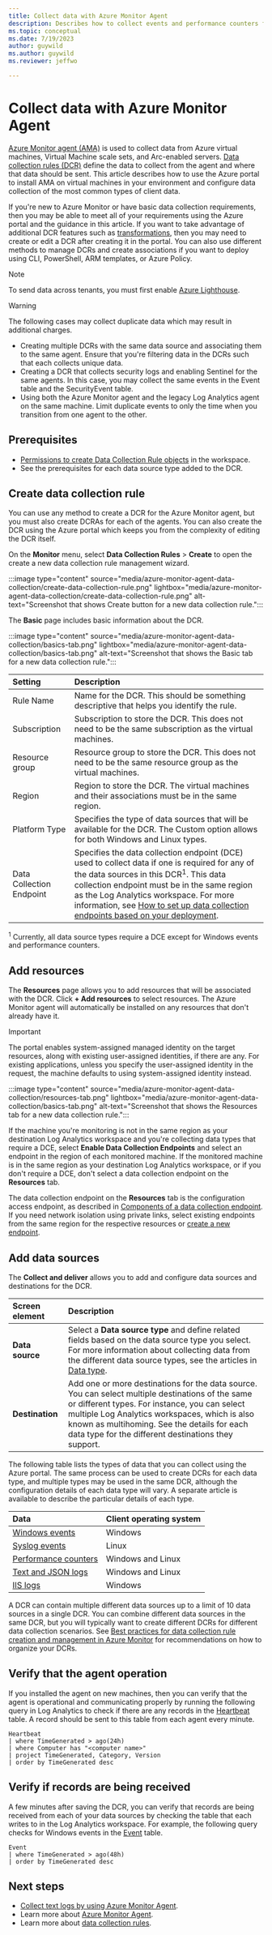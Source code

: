 ```yaml
---
title: Collect data with Azure Monitor Agent
description: Describes how to collect events and performance counters from virtual machines, Virtual Machine Scale Sets, and Arc-enabled on-premises servers using Azure Monitor Agent.
ms.topic: conceptual
ms.date: 7/19/2023
author: guywild
ms.author: guywild
ms.reviewer: jeffwo

---
```


# Collect data with Azure Monitor Agent

[Azure Monitor agent (AMA)](azure-monitor-agent-overview.md) is used to collect data from Azure virtual machines, Virtual Machine scale sets, and Arc-enabled servers. [Data collection rules (DCR)](../essentials/data-collection-rule-overview.md) define the data to collect from the agent and where that data should be sent.  This article describes how to use the Azure portal to install AMA on virtual machines in your environment and configure data collection of the most common types of client data.

If you're new to Azure Monitor or have basic data collection requirements, then you may be able to meet all of your requirements using the Azure portal and the guidance in this article. If you want to take advantage of additional DCR features such as [transformations](../essentials/data-collection-transformations.md), then you may need to create or edit a DCR after creating it in the portal. You can also use different methods to manage DCRs and create associations if you want to deploy using CLI, PowerShell, ARM templates, or Azure Policy.

> [!NOTE]
> To send data across tenants, you must first enable [Azure Lighthouse](../../lighthouse/overview.md).


> [!WARNING]
> The following cases may collect duplicate data which may result in additional charges.
>  
> - Creating multiple DCRs with the same data source and associating them to the same agent. Ensure that you're filtering data in the DCRs such that each collects unique data. 
> - Creating a DCR that collects security logs and enabling Sentinel for the same agents. In this case, you may collect the same events in the Event table and the SecurityEvent table.
> - Using both the Azure Monitor agent and the legacy Log Analytics agent on the same machine. Limit duplicate events to only the time when you transition from one agent to the other. 

## Prerequisites

- [Permissions to create Data Collection Rule objects](../essentials/data-collection-rule-create-edit.md#permissions) in the workspace.
- See the prerequisites for each data source type added to the DCR.

## Create data collection rule

You can use any method to create a DCR for the Azure Monitor agent, but you must also create DCRAs for each of the agents. You can also create the DCR using the Azure portal which keeps you from the complexity of editing the DCR itself. 


On the **Monitor** menu, select **Data Collection Rules** > **Create** to open the create a new data collection rule management wizard.

:::image type="content" source="media/azure-monitor-agent-data-collection/create-data-collection-rule.png" lightbox="media/azure-monitor-agent-data-collection/create-data-collection-rule.png" alt-text="Screenshot that shows Create button for a new data collection rule.":::

The **Basic** page includes basic information about the DCR.

:::image type="content" source="media/azure-monitor-agent-data-collection/basics-tab.png" lightbox="media/azure-monitor-agent-data-collection/basics-tab.png" alt-text="Screenshot that shows the Basic tab for a new data collection rule.":::

| Setting | Description |
|:---|:---|
| Rule Name | Name for the DCR. This should be something descriptive that helps you identify the rule. |
| Subscription | Subscription to store the DCR. This does not need to be the same subscription as the virtual machines. |
| Resource group | Resource group to store the DCR. This does not need to be the same resource group as the virtual machines. |
| Region | Region to store the DCR. The virtual machines and their associations must be in the same region. |
| Platform Type | Specifies the type of data sources that will be available for the DCR. The Custom option allows for both Windows and Linux types. |
| Data Collection Endpoint | Specifies the data collection endpoint (DCE) used to collect data if one is required for any of the data sources in this DCR<sup>1</sup>. This data collection endpoint must be in the same region as the Log Analytics workspace. For more information, see [How to set up data collection endpoints based on your deployment](data-collection-endpoints.md). |

<sup>1</sup> Currently, all data source types require a DCE except for Windows events and performance counters. 

## Add resources
The **Resources** page allows you to add resources that will be associated with the DCR. Click **+ Add resources** to select resources. The Azure Monitor agent will automatically be installed on any resources that don't already have it.

> [!IMPORTANT] 
> The portal enables system-assigned managed identity on the target resources, along with existing user-assigned identities, if there are any. For existing applications, unless you specify the user-assigned identity in the request, the machine defaults to using system-assigned identity instead.


:::image type="content" source="media/azure-monitor-agent-data-collection/resources-tab.png" lightbox="media/azure-monitor-agent-data-collection/basics-tab.png" alt-text="Screenshot that shows the Resources tab for a new data collection rule.":::

 If the machine you're monitoring is not in the same region as your destination Log Analytics workspace and you're collecting data types that require a DCE, select **Enable Data Collection Endpoints** and select an endpoint in the region of each monitored machine. If the monitored machine is in the same region as your destination Log Analytics workspace, or if you don't require a DCE, don't select a data collection endpoint on the **Resources** tab.
 
 The data collection endpoint on the **Resources** tab is the configuration access endpoint, as described in [Components of a data collection endpoint](../essentials/data-collection-endpoint-overview.md#components-of-a-data-collection-endpoint).<br>If you need network isolation using private links, select existing endpoints from the same region for the respective resources or [create a new endpoint](../essentials/data-collection-endpoint-overview.md).


## Add data sources
The **Collect and deliver** allows you to add and configure data sources and destinations for the DCR.

| Screen element | Description |
|:---|:---|
| **Data source** | Select a **Data source type** and define related fields based on the data source type you select. For more information about collecting data from the different data source types, see the articles in [Data type](#types-of-data).|
| **Destination** | Add one or more destinations for the data source. You can select multiple destinations of the same or different types. For instance, you can select multiple Log Analytics workspaces, which is also known as multihoming. See the details for each data type for the different destinations they support. |

The following table lists the types of data that you can collect using the Azure portal. The same process can be used to create DCRs for each data type, and multiple types may be used in the same DCR, although the configuration details of each data type will vary. A separate article is available to describe the particular details of each type. 

| Data | Client operating system |
|:---|:---|
| [Windows events](./data-collection-windows-event.md) | Windows |
| [Syslog events](./data-collection-syslog.md) | Linux |
| [Performance counters](./data-collection-performance.md) | Windows and Linux |
| [Text and JSON logs](./data-collection-text-log.md) | Windows and Linux |
| [IIS logs](./data-collection-iis.md) | Windows |

A DCR can contain multiple different data sources up to a limit of 10 data sources in a single DCR. You can combine different data sources in the same DCR, but you will typically want to create different DCRs for different data collection scenarios. See [Best practices for data collection rule creation and management in Azure Monitor](../essentials/data-collection-rule-best-practices.md) for recommendations on how to organize your DCRs.

## Verify that the agent operation
If you installed the agent on new machines, then you can verify that the agent is operational and communicating properly by running the following query in Log Analytics to check if there are any records in the [Heartbeat]() table. A record should be sent to this table from each agent every minute.

``` kusto
Heartbeat
| where TimeGenerated > ago(24h)
| where Computer has "<computer name>"
| project TimeGenerated, Category, Version
| order by TimeGenerated desc
```

## Verify if records are being received
A few minutes after saving the DCR, you can verify that records are being received from each of your data sources by checking the table that each writes to in the Log Analytics workspace. For example, the following query checks for Windows events in the [Event]() table.

``` kusto
Event
| where TimeGenerated > ago(48h)
| order by TimeGenerated desc
```




## Next steps

- [Collect text logs by using Azure Monitor Agent](data-collection-text-log.md).
- Learn more about [Azure Monitor Agent](azure-monitor-agent-overview.md).
- Learn more about [data collection rules](../essentials/data-collection-rule-overview.md).
